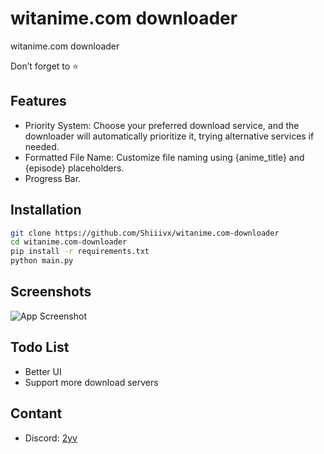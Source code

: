 # witanime.com downloader
witanime.com downloader

Don’t forget to ⭐️


## Features
- Priority System: Choose your preferred download service, and the downloader will automatically prioritize it, trying alternative services if needed.
- Formatted File Name: Customize file naming using {anime_title} and {episode} placeholders.
- Progress Bar.

## Installation
```bash
git clone https://github.com/Shiiivx/witanime.com-downloader
cd witanime.com-downloader
pip install -r requirements.txt
python main.py
```
    
## Screenshots
![App Screenshot](https://cdn.discordapp.com/attachments/1123671843069505687/1129436602108747787/image.png)


## Todo List
- Better UI
- Support more download servers

## Contant
- Discord: <a href="https://discord.com/users/251794521908576257">2yv</a>
